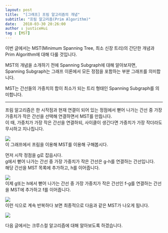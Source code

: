```yaml
---
layout: post
title:  "[그래프] 프림 알고리즘의 개념"
subtitle: "프림 알고리즘(Prim Algorithm)"
date:   2018-03-30 20:26:00
author : justiceHui
tag : [MST]
---
```


이번 글에서는 MST(Minimum Spanning Tree, 최소 신장 트리)의 간단한 개념과 Prim Algorithm에 대해 다룰 것입니다.

MST의 개념을 소개하기 전에 Spanning Subgraph에 대해 알아보자면,<br>
Spanning Subgraph는 그래프 이론에서 모든 정점을 포함하는 부분 그래프를 의미합니다.

MST는 간선들의 가중치의 합이 최소가 되는 트리 형태인 Spanning Subgraph를 의미합니다.

<hr>

프림 알고리즘은 한 시작점과 현재 연결이 되어 있는 정점에서 뻗어 나가는 간선 중 가장 가중치가 작은 간선을 선택해 연결하면서 MST를 만듭니다.<br>
이 때, 가중치가 가장 작은 간선을 연결하되, 사이클이 생긴다면 가중치가 가장 작더라도 무시하고 지나칩니다.

<img src = "https://i.imgur.com/tAcm2VF.png"><br>
이 그래프에서 프림을 이용해 MST를 이용해 구해봅시다.

먼저 시작 정점을 g로 잡읍시다.<br>
g에서 뻗어 나가는 간선 중 가장 가중치가 작은 간선은 g-h를 연결하는 간선입니다.<br>
해당 간선을 MST 목록에 추가하고, h를 이어줍니다.

<img src = "https://i.imgur.com/D9o4ZRG.png"><br>
이제 g또는 h에서 뻗어 나가는 간선 중 가장 가중치가 작은 간선인 f-g를 연결하는 간선을 MST에 추가하고 f를 이어줍니다.

<img src = "https://i.imgur.com/mLOwACq.png"><br>
이런 식으로 계속 반복하다 보면 최종적으로 다음과 같은 MST가 나오게 됩니다.

<img src = "https://i.imgur.com/gzhTNt5.png"><br>

다음 글에서는 크루스컬 알고리즘에 대해 알아보도록 하겠습니다.
